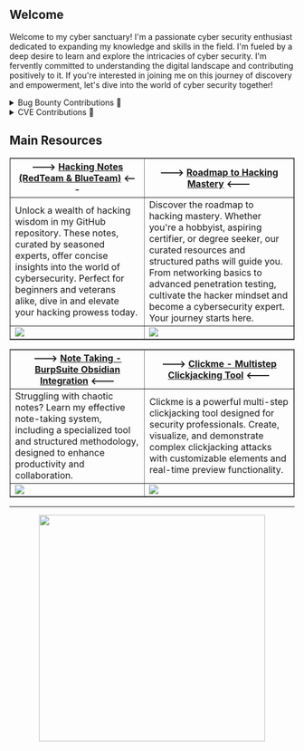 ## Welcome

Welcome to my cyber sanctuary! I'm a passionate cyber security enthusiast dedicated to expanding my knowledge and skills in the field. I'm fueled by a deep desire to learn and explore the intricacies of cyber security. I'm fervently committed to understanding the digital landscape and contributing positively to it. If you're interested in joining me on this journey of discovery and empowerment, let's dive into the world of cyber security together!
<br>

<details>
    <summary>Bug Bounty Contributions 🐛</summary>
    <br>
    <kbd> <br> Governments / Municipalities <br> </kbd>᲼᲼<kbd> <br> Domain Providers <br> </kbd>᲼᲼<kbd> <br> Hotel Chains <br> </kbd>᲼᲼<kbd> <br> ... <br> </kbd></p>
    <p>📒 Discover more about my related work with my <a href="https://bug-bounty.blog/">blog articles</a>.</p>
    <br>
</details>

<details>
    <summary>CVE Contributions 🤝</a></summary>
    <br>
    <kbd> <br> <a href="https://github.com/Hacking-Notes/CVE/blob/main/CVE-2024-51490.md">CVE-2024-51490</a> <br> </kbd>᲼᲼<kbd> <br> <a href="https://github.com/Hacking-Notes/CVE/blob/main/CVE-2024-51486.md">CVE-2024-51486</a> <br> </kbd>᲼᲼<kbd> <br> <a href="https://github.com/Hacking-Notes/CVE/blob/main/CVE-2024-51489.md">CVE-2024-51489</a> <br> </kbd>᲼᲼<kbd> <br> <a href="https://cve.mitre.org/">CVE-2024-51380</a> <br> </kbd>᲼᲼<kbd> <br> <a href="https://cve.mitre.org/">CVE-2024-51381</a> <br> </kbd>᲼᲼<kbd> <br> <a href="https://github.com/Hacking-Notes/CVE" target="_blank">...</a> <br> </kbd></p>
    <p>Explore my collection of CVE's in my <a href="https://github.com/Hacking-Notes/CVE" target="_blank">repository</a>.</p>
    <br>
</details>

## Main Resources

<table border="1">
  <tr>
    <th>---> <a href="https://hacking-notes.com">Hacking Notes (RedTeam & BlueTeam)</a> <---</th>
    <th>---> <a href="https://github.com/Hacking-Notes/Hacker-Roadmap">Roadmap to Hacking Mastery</a> <---</th>
  </tr>
  <tr>
    <td>
      Unlock a wealth of hacking wisdom in my GitHub repository. These notes, curated by seasoned experts, offer concise insights into the world of cybersecurity. Perfect for beginners and veterans alike, dive in and elevate your hacking prowess today.
    </td>
    <td>
      Discover the roadmap to hacking mastery. Whether you're a hobbyist, aspiring certifier, or degree seeker, our curated resources and structured paths will guide you. From networking basics to advanced penetration testing, cultivate the hacker mindset and become a cybersecurity expert. Your journey starts here.
    </td>
        <tr>
    <td>
        <img src=https://github.com/user-attachments/assets/22331da2-6172-47c7-a033-1167814cf58a>
    </td>
    <td>
        <img src=https://github.com/user-attachments/assets/22331da2-6172-47c7-a033-1167814cf58a>
    </td>
  </tr>
</table>

<table border="1">
  <tr>
    <th>---> <a href="https://github.com/Hacking-Notes/Note-Taking-Solution-Burp-Suite-Obsidian-Integration">Note Taking - BurpSuite Obsidian Integration</a> <---</th>
    <th>---> <a href="https://github.com/Hacking-Notes/clickme">Clickme - Multistep Clickjacking Tool</a> <---</th>
  </tr>
  <tr>
    <td>
Struggling with chaotic notes? Learn my effective note-taking system, including a specialized tool and structured methodology, designed to enhance productivity and collaboration.
    </td>
    <td>
      Clickme is a powerful multi-step clickjacking tool designed for security professionals. Create, visualize, and demonstrate complex clickjacking attacks with customizable elements and real-time preview functionality.
    </td>
  </tr>
  <tr>
    <td>
        <img src=https://github.com/user-attachments/assets/22331da2-6172-47c7-a033-1167814cf58a>
    </td>
    <td>
        <img src=https://github.com/user-attachments/assets/22331da2-6172-47c7-a033-1167814cf58a>
    </td>
  </tr>
</table>

---




<p align = "center">
  <img src = "https://github-readme-stats.vercel.app/api?username=Hacking-Notes&show_icons=true&theme=bear" width = 400>
</p>

